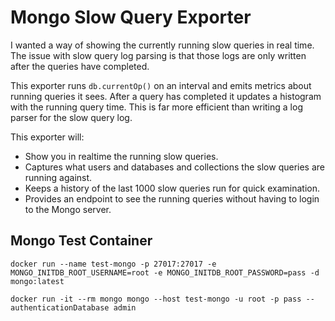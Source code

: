 # Mongo Slow Query Exporter

I wanted a way of showing the currently running slow queries in real time. The issue with slow query log parsing
is that those logs are only written after the queries have completed.

This exporter runs `db.currentOp()` on an interval and emits metrics about running queries it sees. After a query
has completed it updates a histogram with the running query time. This is far more efficient than writing a log
parser for the slow query log.

This exporter will:

- Show you in realtime the running slow queries.
- Captures what users and databases and collections the slow queries are running against.
- Keeps a history of the last 1000 slow queries run for quick examination.
- Provides an endpoint to see the running queries without having to login to the Mongo server.

## Mongo Test Container

```
docker run --name test-mongo -p 27017:27017 -e MONGO_INITDB_ROOT_USERNAME=root -e MONGO_INITDB_ROOT_PASSWORD=pass -d mongo:latest
```

```
docker run -it --rm mongo mongo --host test-mongo -u root -p pass --authenticationDatabase admin
```
